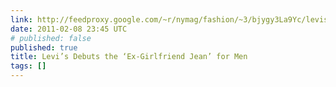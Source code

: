 ```yaml
---
link: http://feedproxy.google.com/~r/nymag/fashion/~3/bjygy3La9Yc/levis_debuts_the_ex-girlfriend.html
date: 2011-02-08 23:45 UTC
# published: false
published: true
title: Levi’s Debuts the ‘Ex-Girlfriend Jean’ for Men
tags: []
---
```



